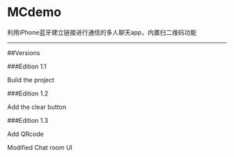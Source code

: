 # MCdemo

利用iPhone蓝牙建立链接进行通信的多人聊天app，内置扫二维码功能
***
##Versions

###Edition 1.1

Build the project

###Edition 1.2

Add the clear button

###Edition 1.3

Add QRcode

Modified Chat room UI
